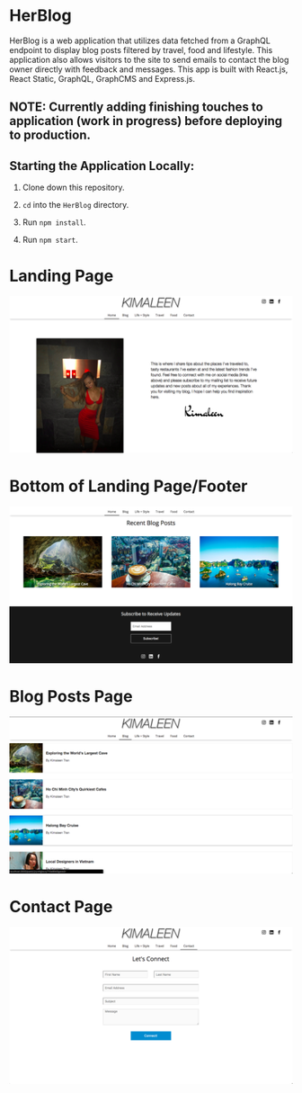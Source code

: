 # HerBlog

HerBlog is a web application that utilizes data fetched from a GraphQL endpoint to display blog posts filtered by travel, food and lifestyle. This application also allows visitors to the site to send emails to contact the blog owner directly with feedback and messages. This app is built with React.js, React Static, GraphQL, GraphCMS and Express.js.

## NOTE: Currently adding finishing touches to application (work in progress) before deploying to production.

## Starting the Application Locally:

1. Clone down this repository.

2. `cd` into the `HerBlog` directory.

3. Run `npm install`.

4. Run `npm start`.

# Landing Page

<img src="./src/frontend/images/her-blog-landing.png" alt="homepage">

# Bottom of Landing Page/Footer

<img src="./src/frontend/images/her-blog-bottom-landing.png" alt="footer">

# Blog Posts Page

<img src="./src/frontend/images/her-blog-all.png" alt="blog posts">

# Contact Page

<img src="./src/frontend/images/her-blog-contact.png" alt="contact page">
